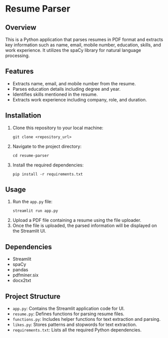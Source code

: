 # Resume Parser

## Overview
This is a Python application that parses resumes in PDF format and extracts key information such as name, email, mobile number, education, skills, and work experience. It utilizes the spaCy library for natural language processing.

## Features
- Extracts name, email, and mobile number from the resume.
- Parses education details including degree and year.
- Identifies skills mentioned in the resume.
- Extracts work experience including company, role, and duration.

## Installation
1. Clone this repository to your local machine:
    ```
    git clone <repository_url>
    ```
2. Navigate to the project directory:
    ```
    cd resume-parser
    ```
3. Install the required dependencies:
    ```
    pip install -r requirements.txt
    ```

## Usage
1. Run the `app.py` file:
    ```
    streamlit run app.py
    ```
2. Upload a PDF file containing a resume using the file uploader.
3. Once the file is uploaded, the parsed information will be displayed on the Streamlit UI.

## Dependencies
- Streamlit
- spaCy
- pandas
- pdfminer.six
- docx2txt

## Project Structure
- `app.py`: Contains the Streamlit application code for UI.
- `resume.py`: Defines functions for parsing resume files.
- `functions.py`: Includes helper functions for text extraction and parsing.
- `likes.py`: Stores patterns and stopwords for text extraction.
- `requirements.txt`: Lists all the required Python dependencies.


